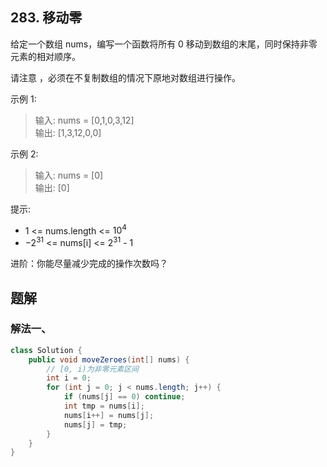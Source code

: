 ## 283. 移动零

给定一个数组 nums，编写一个函数将所有 0 移动到数组的末尾，同时保持非零元素的相对顺序。

请注意 ，必须在不复制数组的情况下原地对数组进行操作。

 

示例 1:

>输入: nums = [0,1,0,3,12]  
>输出: [1,3,12,0,0]  

示例 2:

>输入: nums = [0]  
>输出: [0]  


提示:

- 1 <= nums.length <= $10^4$
- $-2^{31}$ <= nums[i] <= $2^{31}$ - 1
 

进阶：你能尽量减少完成的操作次数吗？

## 题解

### 解法一、

```java
class Solution {
    public void moveZeroes(int[] nums) {
        // [0, i)为非零元素区间
        int i = 0;
        for (int j = 0; j < nums.length; j++) {
            if (nums[j] == 0) continue;
            int tmp = nums[i];
            nums[i++] = nums[j];
            nums[j] = tmp;
        }
    }
}
```